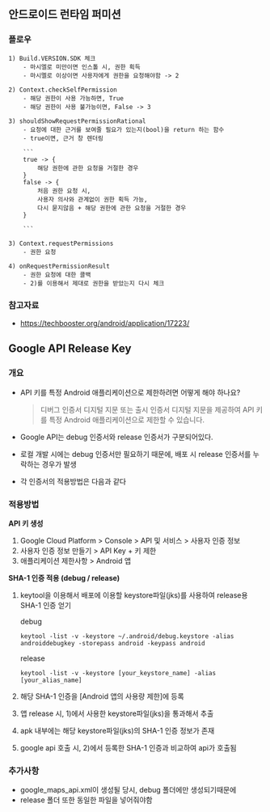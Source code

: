 ## 안드로이드 런타임 퍼미션

### 플로우
    1) Build.VERSION.SDK 체크
        - 마시엘로 미만이면 인스톨 시, 권한 획득
        - 마시멜로 이상이면 사용자에게 권한을 요청해야함 -> 2

    2) Context.checkSelfPermission
        - 해당 권한이 사용 가능하면, True
        - 해당 권한이 사용 불가능이면, False -> 3

    3) shouldShowRequestPermissionRational
        - 요청에 대한 근거를 보여줄 필요가 있는지(bool)을 return 하는 함수 
        - true이면, 근거 창 렌더링

        ```
        true -> {
            해당 권한에 관한 요청을 거절한 경우
        }
        false -> {
            처음 권한 요청 시,  
            사용자 의사와 관계없이 권한 획득 가능,
            다시 묻지않음 + 해당 권한에 관한 요청을 거절한 경우
        }
        
        ```
    
    3) Context.requestPermissions
        - 권한 요청

    4) onRequestPermissionResult
        - 권한 요청에 대한 콜백
        - 2)를 이용해서 제대로 권한을 받았는지 다시 체크

### 참고자료
- https://techbooster.org/android/application/17223/

## Google API Release Key
### 개요
- API 키를 특정 Android 애플리케이션으로 제한하려면 어떻게 해야 하나요?
    > 디버그 인증서 디지털 지문 또는 출시 인증서 디지털 지문을 제공하여 API 키를 특정 Android 애플리케이션으로 제한할 수 있습니다.

- Google API는 debug 인증서와 release 인증서가 구분되어있다.
- 로컬 개발 시에는 debug 인증서만 필요하기 때문에, 배포 시 release 인증서를 누락하는 경우가 발생
- 각 인증서의 적용방법은 다음과 같다

### 적용방법
<b>API 키 생성</b>
1) Google Cloud Platform > Console > API 및 서비스 > 사용자 인증 정보
2) 사용자 인증 정보 만들기 > API Key + 키 제한
3) 애플리케이션 제한사항 > Android 앱

<b>SHA-1 인증 적용 (debug / release)</b>
1) keytool을 이용해서 배포에 이용할 keystore파일(jks)를 사용하여 release용 SHA-1 
인증 얻기
    
    debug
    ```
    keytool -list -v -keystore ~/.android/debug.keystore -alias androiddebugkey -storepass android -keypass android
    ```

    release
    ```
    keytool -list -v -keystore [your_keystore_name] -alias [your_alias_name]
    ```
2) 해당 SHA-1 인증을 [Android 앱의 사용량 제한]에 등록
3) 앱 release 시, 1)에서 사용한 keystore파일(jks)을 통과해서 추출
4) apk 내부에는 해당 keystore파일(jks)의 SHA-1 인증 정보가 존재
5) google api 호출 시, 2)에서 등록한 SHA-1 인증과 비교하여 api가 호출됨

### 추가사항
- google_maps_api.xml이 생성될 당시, debug 폴더에만 생성되기때문에
- release 폴더 또한 동일한 파일을 넣어줘야함